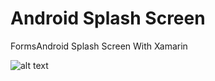 # Android Splash Screen
FormsAndroid Splash Screen With Xamarin

![alt text](http://www.xamarinturkiye.com/wp-content/uploads/2017/01/Android-Splash-Screen-Yap%C4%B1m%C4%B1-800x405.png)
